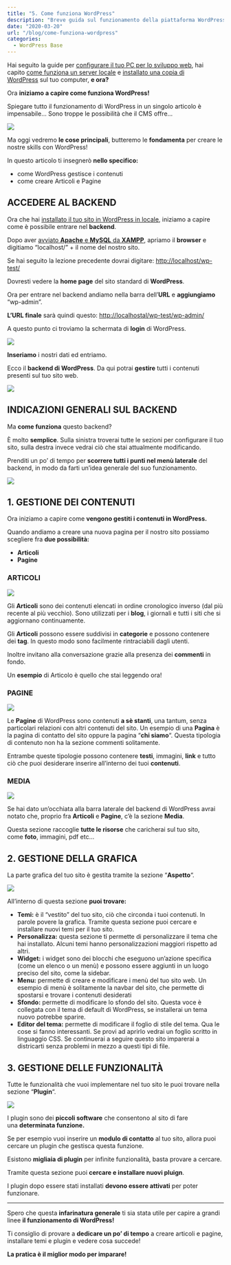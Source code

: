 ```yaml
---
title: "5. Come funziona WordPress"
description: "Breve guida sul funzionamento della piattaforma WordPress, il CMS più usato al mondo."
date: "2020-03-20"
url: "/blog/come-funziona-wordpress"
categories:
  - WordPress Base
---
```


Hai seguito la guide per [configurare il tuo PC per lo sviluppo web](/blog/configurare-il-pc-per-sviluppare-in-wordpress/), hai capito [come funziona un server locale](/blog/perche-installare-wordpress-in-locale/) e [installato una copia di WordPress](/blog/installare-wordpress-in-locale/) sul tuo computer, **e ora?**

Ora **iniziamo a capire come funziona WordPress!**

Spiegare tutto il funzionamento di WordPress in un singolo articolo è impensabile… Sono troppe le possibilità che il CMS offre…

[![](/images/scarica-gratis-desk.jpg)](/risorse-free)

Ma oggi vedremo **le cose principali**, butteremo le **fondamenta** per creare le nostre skills con WordPress!

In questo articolo ti insegnerò **nello specifico:**

- come WordPress gestisce i contenuti
- come creare Articoli e Pagine

## ACCEDERE AL BACKEND

Ora che hai [installato il tuo sito in WordPress in locale](/blog/installare-wordpress-in-locale/), iniziamo a capire come è possibile entrare nel **backend**.

Dopo aver [avviato **Apache** e **MySQL** da **XAMPP**](/blog/come-funziona-xampp/), apriamo il **browser** e digitiamo “localhost/” + il nome del nostro sito.

Se hai seguito la lezione precedente dovrai digitare: [http://localhost/wp-test/](http://localhost/wp-test/)

Dovresti vedere la **home page** del sito standard di **WordPress**.

Ora per entrare nel backend andiamo nella barra dell’**URL** e **aggiungiamo** “wp-admin”.

**L’URL finale** sarà quindi questo: [http://localhostal/](http://localhostalbydev.net.local-test/wp-admin/)[wp-test](http://localhost/wp-test/)[/wp-admin/](http://localhostal/wp-test/wp-admin/)

A questo punto ci troviamo la schermata di **login** di WordPress.

![](/images/image-13.png)

**Inseriamo** i nostri dati ed entriamo.

Ecco il **backend di WordPress**. Da qui potrai **gestire** tutti i contenuti presenti sul tuo sito web.

![](/images/image-14.png)

## INDICAZIONI GENERALI SUL BACKEND

Ma **come funziona** questo backend?

È molto **semplice**. Sulla sinistra troverai tutte le sezioni per configurare il tuo sito, sulla destra invece vedrai ciò che stai attualmente modificando.

Prenditi un po’ di tempo per **scorrere tutti i punti nel menù laterale** del backend, in modo da farti un’idea generale del suo funzionamento.

![](/images/image-22-1.png)

## 1\. GESTIONE DEI CONTENUTI

Ora iniziamo a capire come **vengono gestiti i contenuti in WordPress.**

Quando andiamo a creare una nuova pagina per il nostro sito possiamo scegliere fra **due possibilità:**

- **Articoli**
- **Pagine**

### ARTICOLI

![](/images/image-23.png)

Gli **Articoli** sono dei contenuti elencati in ordine cronologico inverso (dal più recente al più vecchio). Sono utilizzati per i **blog**, i giornali e tutti i siti che si aggiornano continuamente.

Gli **Articoli** possono essere suddivisi in **categorie** e possono contenere dei **tag**. In questo modo sono facilmente rintraciabili dagli utenti.

Inoltre invitano alla conversazione grazie alla presenza dei **commenti** in fondo.

Un **esempio** di Articolo è quello che stai leggendo ora!

### PAGINE

![](/images/image-24-1.png)

Le **Pagine** di WordPress sono contenuti **a sè stanti**, una tantum, senza particolari relazioni con altri contenuti del sito. Un esempio di una **Pagina** è la pagina di contatto del sito oppure la pagina “**chi siamo**“. Questa tipologia di contenuto non ha la sezione commenti solitamente.

Entrambe queste tipologie possono contenere **testi**, immagini, **link** e tutto ciò che puoi desiderare inserire all’interno dei tuoi **contenuti**.

### MEDIA

![](/images/image-25.png)

Se hai dato un’occhiata alla barra laterale del backend di WordPress avrai notato che, proprio fra **Articoli** e **Pagine**, c’è la sezione **Media**.

Questa sezione raccoglie **tutte le risorse** che caricherai sul tuo sito, come **foto**, immagini, pdf etc…

## 2\. GESTIONE DELLA GRAFICA

La parte grafica del tuo sito è gestita tramite la sezione “**Aspetto**“.

![](/images/image-26-1.png)

All’interno di questa sezione **puoi trovare:**

- **Temi:** è il “vestito” del tuo sito, ciò che circonda i tuoi contenuti. In parole povere la grafica. Tramite questa sezione puoi cercare e installare nuovi temi per il tuo sito.
- **Personalizza:** questa sezione ti permette di personalizzare il tema che hai installato. Alcuni temi hanno personalizzazioni maggiori rispetto ad altri.
- **Widget:** i widget sono dei blocchi che eseguono un’azione specifica (come un elenco o un menù) e possono essere aggiunti in un luogo preciso del sito, come la sidebar.
- **Menu:** permette di creare e modificare i menù del tuo sito web. Un esempio di menù è solitamente la navbar del sito, che permette di spostarsi e trovare i contenuti desiderati
- **Sfondo:** permette di modificare lo sfondo del sito. Questa voce è collegata con il tema di default di WordPress, se installerai un tema nuovo potrebbe sparire.
- **Editor del tema:** permette di modificare il foglio di stile del tema. Qua le cose si fanno interessanti. Se provi ad aprirlo vedrai un foglio scritto in linguaggio CSS. Se continuerai a seguire questo sito imparerai a districarti senza problemi in mezzo a questi tipi di file.

## 3\. GESTIONE DELLE FUNZIONALITÀ

Tutte le funzionalità che vuoi implementare nel tuo sito le puoi trovare nella sezione “**Plugin**“.

![](/images/image-27.png)

I plugin sono dei **piccoli software** che consentono al sito di fare una **determinata funzione.**

Se per esempio vuoi inserire un **modulo di contatto** al tuo sito, allora puoi cercare un plugin che gestisca questa funzione.

Esistono **migliaia di plugin** per infinite funzionalità, basta provare a cercare.

Tramite questa sezione puoi **cercare e installare nuovi pluign**.

I plugin dopo essere stati installati **devono essere attivati** per poter funzionare.

* * *

Spero che questa **infarinatura generale** ti sia stata utile per capire a grandi linee **il funzionamento di WordPress!**

Ti consiglio di provare a **dedicare un po’ di tempo** a creare articoli e pagine, installare temi e plugin e vedere cosa succede!

**La pratica è il miglior modo per imparare!**
